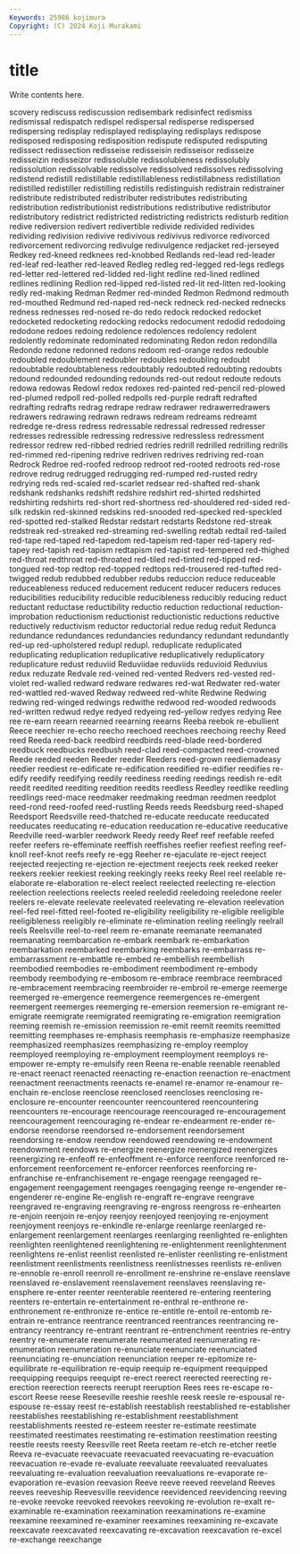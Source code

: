 ```yaml
---
Keywords: 25986 kojimura
Copyright: (C) 2024 Koji Murakami
---
```


# title

Write contents here.



scovery rediscuss rediscussion redisembark redisinfect redismiss
redismissal redispatch redispel redispersal redisperse redispersed redispersing redisplay redisplayed redisplaying
redisplays redispose redisposed redisposing redisposition redispute redisputed redisputing redissect redissection
redisseise redisseisin redisseisor redisseize redisseizin redisseizor redissoluble redissolubleness redissolubly redissolution
redissolvable redissolve redissolved redissolves redissolving redistend redistill redistillable redistillableness redistillabness
redistillation redistilled redistiller redistilling redistills redistinguish redistrain redistrainer redistribute redistributed
redistributer redistributes redistributing redistribution redistributionist redistributions redistributive redistributor redistributory redistrict
redistricted redistricting redistricts redisturb redition redive rediversion redivert redivertible redivide
redivided redivides redividing redivision redivive redivivous redivivus redivorce redivorced redivorcement
redivorcing redivulge redivulgence redjacket red-jerseyed Redkey red-kneed redknees red-knobbed Redlands
red-lead red-leader red-leaf red-leather red-leaved Redleg redleg red-legged red-legs redlegs
red-letter red-lettered red-lidded red-light redline red-lined redlined redlines redlining Redlion
red-lipped red-listed red-lit red-litten red-looking redly red-making Redman Redmer red-minded
Redmon Redmond redmouth red-mouthed Redmund red-naped red-neck redneck red-necked rednecks
redness rednesses red-nosed re-do redo redock redocked redocket redocketed redocketing
redocking redocks redocument redodid redodoing redodone redoes redoing redolence redolences
redolency redolent redolently redominate redominated redominating Redon redon redondilla Redondo
redone redonned redons redoom red-orange redos redouble redoubled redoublement redoubler
redoubles redoubling redoubt redoubtable redoubtableness redoubtably redoubted redoubting redoubts redound
redounded redounding redounds red-out redout redoute redouts redowa redowas Redowl
redox redoxes red-painted red-pencil red-plowed red-plumed redpoll red-polled redpolls red-purple
redraft redrafted redrafting redrafts redrag redrape redraw redrawer redrawerredrawers redrawers
redrawing redrawn redraws redream redreams redreamt redredge re-dress redress redressable
redressal redressed redresser redresses redressible redressing redressive redressless redressment redressor
redrew red-ribbed redried redries redrill redrilled redrilling redrills red-rimmed red-ripening
redrive redriven redrives redriving red-roan Redrock Redroe red-roofed redroop redroot
red-rooted redroots red-rose redrove redrug redrugged redrugging red-rumped red-rusted redry
redrying reds red-scaled red-scarlet redsear red-shafted red-shank redshank redshanks redshift
redshire redshirt red-shirted redshirted redshirting redshirts red-short red-shortness red-shouldered red-sided
red-silk redskin red-skinned redskins red-snooded red-specked red-speckled red-spotted red-stalked Redstar
redstart redstarts Redstone red-streak redstreak red-streaked red-streaming red-swelling redtab redtail
red-tailed red-tape red-taped red-tapedom red-tapeism red-taper red-tapery red-tapey red-tapish red-tapism
redtapism red-tapist red-tempered red-thighed red-throat redthroat red-throated red-tiled red-tinted red-tipped
red-tongued red-top redtop red-topped redtops red-trousered red-tufted red-twigged redub redubbed
redubber redubs reduccion reduce reduceable reduceableness reduced reducement reducent reducer
reducers reduces reducibilities reducibility reducible reducibleness reducibly reducing reduct reductant
reductase reductibility reductio reduction reductional reduction-improbation reductionism reductionist reductionistic reductions
reductive reductively reductivism reductor reductorial redue redug reduit Redunca redundance
redundances redundancies redundancy redundant redundantly red-up red-upholstered redupl redupl. reduplicate
reduplicated reduplicating reduplication reduplicative reduplicatively reduplicatory reduplicature redust reduviid Reduviidae
reduviids reduvioid Reduvius redux reduzate Redvale red-veined red-vented Redvers red-vested
red-violet red-walled redward redware redwares red-wat Redwater red-water red-wattled red-waved
Redway redweed red-white Redwine Redwing redwing red-winged redwings redwithe redwood
red-wooded redwoods red-written redwud redye redyed redyeing red-yellow redyes redying
Ree ree re-earn reearn reearned reearning reearns Reeba reebok re-ebullient
Reece reechier re-echo reecho reechoed reechoes reechoing reechy Reed reed
Reeda reed-back reedbird reedbirds reed-blade reed-bordered reedbuck reedbucks reedbush reed-clad
reed-compacted reed-crowned Reede reeded reeden Reeder reeder Reeders reed-grown reediemadeasy
reedier reediest re-edificate re-edification reedified re-edifier reedifies re-edify reedify reedifying
reedily reediness reeding reedings reedish re-edit reedit reedited reediting reedition
reedits reedless Reedley reedlike reedling reedlings reed-mace reedmaker reedmaking reedman
reedmen reedplot reed-rond reed-roofed reed-rustling Reeds reeds Reedsburg reed-shaped Reedsport
Reedsville reed-thatched re-educate reeducate reeducated reeducates reeducating re-education reeducation re-educative
reeducative Reedville reed-warbler reedwork Reedy reedy Reef reef reefable reefed
reefer reefers re-effeminate reeffish reeffishes reefier reefiest reefing reef-knoll reef-knot
reefs reefy re-egg Reeher re-ejaculate re-eject reeject reejected reejecting re-ejection
re-ejectment reejects reek reeked reeker reekers reekier reekiest reeking reekingly
reeks reeky Reel reel reelable re-elaborate re-elaboration re-elect reelect reelected
reelecting re-election reelection reelections reelects reeled reeledid reeledoing reeledone reeler
reelers re-elevate reelevate reelevated reelevating re-elevation reelevation reel-fed reel-fitted reel-footed
re-eligibility reeligibility re-eligible reeligible reeligibleness reeligibly re-eliminate re-elimination reeling reelingly
reelrall reels Reelsville reel-to-reel reem re-emanate reemanate reemanated reemanating reembarcation
re-embark reembark re-embarkation reembarkation reembarked reembarking reembarks re-embarrass re-embarrassment re-embattle
re-embed re-embellish reembellish reembodied reembodies re-embodiment reembodiment re-embody reembody reembodying
re-embosom re-embrace reembrace reembraced re-embracement reembracing reembroider re-embroil re-emerge reemerge
reemerged re-emergence reemergence reemergences re-emergent reemergent reemerges reemerging re-emersion reemersion
re-emigrant re-emigrate reemigrate reemigrated reemigrating re-emigration reemigration reeming reemish re-emission
reemission re-emit reemit reemits reemitted reemitting reemphases re-emphasis reemphasis re-emphasize
reemphasize reemphasized reemphasizes reemphasizing re-employ reemploy reemployed reemploying re-employment reemployment
reemploys re-empower re-empty re-emulsify reen Reena re-enable reenable reenabled re-enact
reenact reenacted reenacting re-enaction reenaction re-enactment reenactment reenactments reenacts re-enamel
re-enamor re-enamour re-enchain re-enclose reenclose reenclosed reencloses reenclosing re-enclosure re-encounter
reencounter reencountered reencountering reencounters re-encourage reencourage reencouraged re-encouragement reencouragement reencouraging
re-endear re-endearment re-ender re-endorse reendorse reendorsed re-endorsement reendorsement reendorsing re-endow
reendow reendowed reendowing re-endowment reendowment reendows re-energize reenergize reenergized reenergizes
reenergizing re-enfeoff re-enfeoffment re-enforce reenforce reenforced re-enforcement reenforcement re-enforcer reenforces
reenforcing re-enfranchise re-enfranchisement re-engage reengage reengaged re-engagement reengagement reengages reengaging
reenge re-engender re-engenderer re-engine Re-english re-engraft re-engrave reengrave reengraved re-engraving
reengraving re-engross reengross re-enhearten re-enjoin reenjoin re-enjoy reenjoy reenjoyed reenjoying
re-enjoyment reenjoyment reenjoys re-enkindle re-enlarge reenlarge reenlarged re-enlargement reenlargement reenlarges
reenlarging reenlighted re-enlighten reenlighten reenlightened reenlightening re-enlightenment reenlightenment reenlightens re-enlist
reenlist reenlisted re-enlister reenlisting re-enlistment reenlistment reenlistments reenlistness reenlistnesses reenlists
re-enliven re-ennoble re-enroll reenroll re-enrollment re-enshrine re-enslave reenslave reenslaved re-enslavement
reenslavement reenslaves reenslaving re-ensphere re-enter reenter reenterable reentered re-entering reentering
reenters re-entertain re-entertainment re-enthral re-enthrone re-enthronement re-enthronize re-entice re-entitle re-entoil
re-entomb re-entrain re-entrance reentrance reentranced reentrances reentrancing re-entrancy reentrancy re-entrant
reentrant re-entrenchment reentries re-entry reentry re-enumerate reenumerate reenumerated reenumerating re-enumeration
reenumeration re-enunciate reenunciate reenunciated reenunciating re-enunciation reenunciation reeper re-epitomize re-equilibrate
re-equilibration re-equip reequip re-equipment reequipped reequipping reequips reequipt re-erect reerect
reerected reerecting re-erection reerection reerects reerupt reeruption Rees rees re-escape
re-escort Reese reese Reeseville reeshie reeshle reesk reesle re-espousal re-espouse
re-essay reest re-establish reestablish reestablished re-establisher reestablishes reestablishing re-establishment reestablishment
reestablishments reested re-esteem reester re-estimate reestimate reestimated reestimates reestimating re-estimation
reestimation reesting reestle reests reesty Reesville reet Reeta reetam re-etch
re-etcher reetle Reeva re-evacuate reevacuate reevacuated reevacuating re-evacuation reevacuation re-evade
re-evaluate reevaluate reevaluated reevaluates reevaluating re-evaluation reevaluation reevaluations re-evaporate re-evaporation
re-evasion reevasion Reeve reeve reeved reeveland Reeves reeves reeveship Reevesville
reevidence reevidenced reevidencing reeving re-evoke reevoke reevoked reevokes reevoking re-evolution
re-exalt re-examinable re-examination reexamination reexaminations re-examine reexamine reexamined re-examiner reexamines
reexamining re-excavate reexcavate reexcavated reexcavating re-excavation reexcavation re-excel re-exchange reexchange

